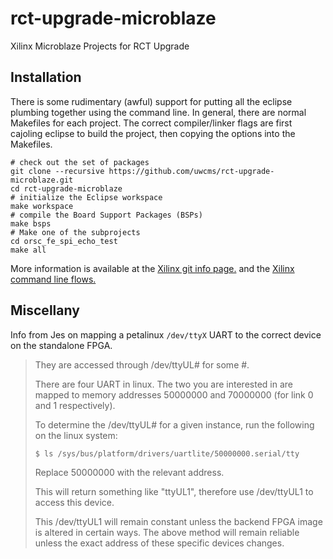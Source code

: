 rct-upgrade-microblaze
======================

Xilinx Microblaze Projects for RCT Upgrade 

Installation
------------

There is some rudimentary (awful) support for putting all the eclipse plumbing
together using the command line. In general, there are normal Makefiles for each
project.  The correct compiler/linker flags are first cajoling eclipse to build
the project, then copying the options into the Makefiles.

```shell
# check out the set of packages
git clone --recursive https://github.com/uwcms/rct-upgrade-microblaze.git
cd rct-upgrade-microblaze
# initialize the Eclipse workspace
make workspace
# compile the Board Support Packages (BSPs)
make bsps
# Make one of the subprojects
cd orsc_fe_spi_echo_test 
make all
```

More information is available at the [Xilinx git info page.](http://www.xilinx.com/support/documentation/sw_manuals/xilinx14_4/SDK_Doc/reference/sdk_u_cvs.htm)
and the [Xilinx command line flows.](http://www.cs.indiana.edu/hmg/le/project-home/xilinx/ise_13.2/ISE_DS/EDK/eclipse/lin64/eclipse/plugins/com.xilinx.sdk.docs.user_1.0.0/reference/sdk_u_commandline.htm)

Miscellany
----------

Info from Jes on mapping a petalinux ``/dev/ttyX`` UART to the correct device on
the standalone FPGA.

> They are accessed through /dev/ttyUL# for some #.
> 
> There are four UART in linux.  The two you are interested in are mapped to
> memory addresses 50000000 and 70000000 (for link 0 and 1 respectively).
> 
> To determine the /dev/ttyUL# for a given instance, run the following on
> the linux system:
> 
> ``$ ls /sys/bus/platform/drivers/uartlite/50000000.serial/tty``
> 
> Replace 50000000 with the relevant address.
> 
> This will return something like "ttyUL1", therefore use /dev/ttyUL1 to
> access this device.
> 
> This /dev/ttyUL1 will remain constant unless the backend FPGA image is
> altered in certain ways.  The above method will remain reliable unless the
> exact address of these specific devices changes.
